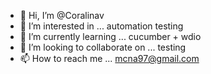 - 👋 Hi, I’m @Coralinav
- 👀 I’m interested in ... automation testing
- 🌱 I’m currently learning ... cucumber + wdio
- 💞️ I’m looking to collaborate on ... testing
- 📫 How to reach me ... mcna97@gmail.com

<!---
Coralinav/Coralinav is a ✨ special ✨ repository because its `README.md` (this file) appears on your GitHub profile.
You can click the Preview link to take a look at your changes.
--->
